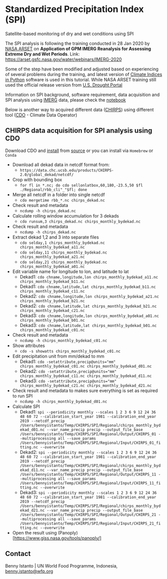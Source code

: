 # Standardized Precipitation Index (SPI)
Satellite-based monitoring of dry and wet conditions using SPI

The SPI analysis is following the training conducted in 28 Jan 2020 by [NASA ARSET](https://arset.gsfc.nasa.gov) on **Application of GPM IMERG Reanalysis for Assessing Extreme Dry and Wet Periods**. Link: https://arset.gsfc.nasa.gov/water/webinars/IMERG-2020

Some of the step have been modified and adjusted based on experiencing of several problems during the training, and latest version of [Climate Indices in Python](https://github.com/monocongo/climate_indices) software is used in this tutorial. While NASA ARSET training still used the official release version from [U.S. Drought Portal](https://www.drought.gov/drought/python-climate-indices)

Information on SPI background, software requirement, data acquisition and SPI analysis using [IMERG](https://gpm.nasa.gov/category/keywords/imerg) data, please check the [notebook](https://github.com/wfpidn/SPI/blob/master/SPI_based_on_IMERG.ipynb)

Below is another way to acquired different data ([CHIRPS](https://chc.ucsb.edu/data/chirps)) using different tool ([CDO](https://code.mpimet.mpg.de/projects/cdo) - Climate Data Operator)

## CHIRPS data acquisition for SPI analysis using CDO
Download CDO and [install](https://code.mpimet.mpg.de/projects/cdo/wiki#Download-Compile-Install) from [source](https://code.mpimet.mpg.de/projects/cdo/files) or you can install via ```Homebrew``` or ```Conda```
- Download all dekad data in netcdf format from:
  - ```https://data.chc.ucsb.edu/products/CHIRPS-2.0/global_dekad/netcdf/```
- Crop with bounding box
  - ```for fl in *.nc; do cdo sellonlatbox,60,180,-23.5,50 $fl ./Regional/rbb_cli"_"$fl; done```
- Merge all netcdf in a folder into single netcdf
  - ```cdo mergetime rbb_*.nc chirps_dekad.nc```
- Check result and metadata
  - ```ncdump -h chirps_dekad.nc```
- Calculate rolling window accumulation for 3 dekads
  - ```cdo runsum,3 chirps_dekad.nc chirps_monthly_bydekad.nc```
- Check result and metadata
  - ```ncdump -h chirps_dekad.nc```
- Extract dekad 1,2 and 3 into separate files
  - ```cdo selday,1 chirps_monthly_bydekad.nc chirps_monthly_bydekad_a11.nc```
  - ```cdo selday,11 chirps_monthly_bydekad.nc chirps_monthly_bydekad_a21.nc```
  - ```cdo selday,21 chirps_monthly_bydekad.nc chirps_monthly_bydekad_a01.nc```
- Edit variable name for longitude to lon, and latitude to lat
  - Dekad1: ```cdo chname,longitude,lon chirps_monthly_bydekad_a11.nc chirps_monthly_bydekad_b11.nc```
  - Dekad1: ```cdo chname,latitude,lat chirps_monthly_bydekad_b11.nc chirps_monthly_bydekad_c11.nc```
  - Dekad2: ```cdo chname,longitude,lon chirps_monthly_bydekad_a21.nc chirps_monthly_bydekad_b21.nc```
  - Dekad2: ```cdo chname,latitude,lat chirps_monthly_bydekad_b21.nc chirps_monthly_bydekad_c21.nc```
  - Dekad3: ```cdo chname,longitude,lon chirps_monthly_bydekad_a01.nc chirps_monthly_bydekad_b01.nc```
  - Dekad3: ```cdo chname,latitude,lat chirps_monthly_bydekad_b01.nc chirps_monthly_bydekad_c01.nc```
- Check result and metadata
  - ```ncdump -h chirps_monthly_bydekad_c01.nc```
- Show attributes
  - ```cdo -s showatts chirps_monthly_bydekad_c01.nc```
- Edit precipitation unit from mm/dekad to mm
  - Dekad1: ```cdo -setattribute,precip@units="mm" chirps_monthly_bydekad_c01.nc chirps_monthly_bydekad_d01.nc```
  - Dekad2: ```cdo -setattribute,precip@units="mm" chirps_monthly_bydekad_c11.nc chirps_monthly_bydekad_d11.nc```
  - Dekad3: ```cdo -setattribute,precip@units="mm" chirps_monthly_bydekad_c21.nc chirps_monthly_bydekad_d21.nc```
- Check result and metadata to makes sure everything is set as required to run SPI
  - ```ncdump -h chirps_monthly_bydekad_d01.nc```
- Calculate SPI
  - Dekad1: ```spi --periodicity monthly --scales 1 2 3 6 9 12 24 36 48 60 72 --calibration_start_year 1981 --calibration_end_year 2019 --netcdf_precip /Users/bennyistanto/Temp/CHIRPS/SPI/Regional/chirps_monthly_bydekad_d01.nc --var_name_precip precip --output_file_base /Users/bennyistanto/Temp/CHIRPS/SPI/Regional/Output/CHIRPS_01 --multiprocessing all --save_params /Users/bennyistanto/Temp/CHIRPS/SPI/Regional/Input/CHIRPS_01_fitting.nc --overwrite```
  - Dekad2: ```spi --periodicity monthly --scales 1 2 3 6 9 12 24 36 48 60 72 --calibration_start_year 1981 --calibration_end_year 2019 --netcdf_precip /Users/bennyistanto/Temp/CHIRPS/SPI/Regional/chirps_monthly_bydekad_d11.nc --var_name_precip precip --output_file_base /Users/bennyistanto/Temp/CHIRPS/SPI/Regional/Output/CHIRPS_11 --multiprocessing all --save_params /Users/bennyistanto/Temp/CHIRPS/SPI/Regional/Input/CHIRPS_11_fitting.nc --overwrite```
  - Dekad3: ```spi --periodicity monthly --scales 1 2 3 6 9 12 24 36 48 60 72 --calibration_start_year 1981 --calibration_end_year 2019 --netcdf_precip /Users/bennyistanto/Temp/CHIRPS/SPI/Regional/chirps_monthly_bydekad_d21.nc --var_name_precip precip --output_file_base /Users/bennyistanto/Temp/CHIRPS/SPI/Regional/Output/CHIRPS_21 --multiprocessing all --save_params /Users/bennyistanto/Temp/CHIRPS/SPI/Regional/Input/CHIRPS_21_fitting.nc --overwrite```
- Open the result using (Panoply)[https://www.giss.nasa.gov/tools/panoply/]

## Contact
Benny Istanto | UN World Food Programme, Indonesia, benny.istanto@wfp.org
